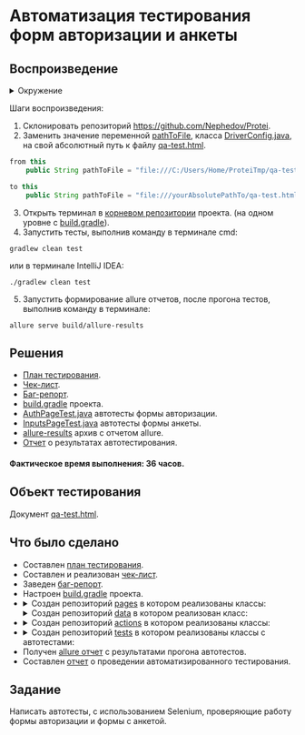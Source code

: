 <h1>Автоматизация тестирования форм авторизации и анкеты</h1>
<h2>Воспроизведение</h2>
<details><summary>Окружение</summary>
    <ul>
        <li>Windows 10 22H2 amd64</li>
        <li>JAVA_HOME - Java 11.0.21</li>
        <li>IntelliJ IDEA Community Edition 2022.2.1</li>
        <li>Gradle 7.4</li>
        <li>TestNG</li>
        <li>Selenium</li>
        <li>Allure</li>
        <li>Google Chrome 126.0.6478.62 (64 бит)</li>
        <li>GIT 2.37.2</li>
    </ul>
</details>

Шаги воспроизведения:
1. Склонировать репозиторий <a href="https://github.com/Nephedov/Protei">https://github.com/Nephedov/Protei</a>.
2. Заменить значение переменной <a href="https://github.com/Nephedov/Protei/blob/044b00d6644fb9e13b195d0ec722160d507af8c1/src/test/java/actions/DriverConfig.java#L13">pathToFile</a>, класса <a href="./src/test/java/actions/DriverConfig.java">DriverConfig.java</a>, на свой абсолютный путь к файлу <a href="./qa-test.html">qa-test.html</a>.
```java
from this
    public String pathToFile = "file:///C:/Users/Home/ProteiTmp/qa-test.html";
```
```java
to this
    public String pathToFile = "file:///yourAbsolutePathTo/qa-test.html";
```
3. Открыть терминал в <a href="./">корневом репозитории</a> проекта. (на одном уровне с <a href="./build.gradle">build.gradle</a>).
4. Запустить тесты, выполнив команду в терминале cmd:
```
gradlew clean test
```
или в терминале IntelliJ IDEA:
```
./gradlew clean test
```
5. Запустить формирование allure отчетов, после прогона тестов, выполнив команду в терминале:
```
allure serve build/allure-results
```

<h2>Решения</h2>

<ul>
    <li><a href="./Plan.md">План тестирования</a>.</li>
    <li><a href="https://docs.google.com/spreadsheets/d/1q8xd6sDxd11XxgBhMsG4IvHMhhLvpTTBOh8AXMCUXPk/edit?gid=0#gid=0">Чек-лист</a>.</li>
    <li><a href="https://github.com/Nephedov/Protei/issues/1">Баг-репорт</a>.</li>
    <li><a href="./build.gradle">build.gradle</a> проекта.</li>
    <li><a href="./src/test/java/tests/AuthPageTest.java">AuthPageTest.java</a> автотесты формы авторизации.</li>
    <li><a href="./src/test/java/tests/InputsPageTest.java">InputsPageTest.java</a> автотесты формы анкеты.</li>
    <li><a href="./allure-results.zip">allure-results</a> архив с отчетом allure.</li>
    <li><a href="./Report.md">Отчет</a> о результатах автотестирования.</li>
</ul>

<h4>Фактическое время выполнения: 36 часов.</h4>

<h2>Объект тестирования</h2>
Документ <a href="./qa-test.html">qa-test.html</a>.

<h2>Что было сделано</h2>

<ul>
    <li>Составлен <a href="./Plan.md">план тестирования</a>.</li>
    <li>Составлен и реализован <a href="https://docs.google.com/spreadsheets/d/1q8xd6sDxd11XxgBhMsG4IvHMhhLvpTTBOh8AXMCUXPk/edit?gid=0#gid=0">чек-лист</a>.</li>
    <li>Заведен <a href="https://github.com/Nephedov/Protei/issues/1">баг-репорт</a>.</li>
    <li>Настроен <a href="./build.gradle">build.gradle</a> проекта.</li>
    <li>
        <details><summary>Создан репозиторий <a href="./src/test/java/pages/">pages</a> в котором реализованы классы:</summary>
            <ul>
                <li><a href="./src/test/java/pages/AuthPage.java">AuthPage.java</a> описывающий селекторы и методы взаимодействия со страницей авторизации.</li>
                <li><a href="">InputsPage.java</a> описывающий селекторы и методы взаимодействия со страницей анкеты.</li>
            </ul>
        </details>
    </li>
        <details><summary>Создан репозиторий <a href="./src/test/java/data/">data</a> в котором реализован класс:</summary>
            <ul>
                <li><a href="./src/test/java/data/DataGenerator.java">DataGenerator.java</a> описывающий методы получения тестовых данных.</li>
            </ul>
        </details>
    <li>
        <details><summary>Создан репозиторий <a href="./src/test/java/actions/">actions</a> в котором реализованы классы:</summary>
            <ul>
                <li><a href="./src/test/java/actions/DriverConfig.java">DriverConfig.java</a> описывающий метод с конфигурацией ChromeDriver.</li>
                <li><a href="./src/test/java/actions/CustomActions.java">CustomActions.java</a> описывающий вспомогательные методы взаимодействия с WebElement.</li>
            </ul>
        </details>
    </li>
    <li>
        <details><summary>Создан репозиторий <a href="./src/test/java/tests/">tests</a> в котором реализованы классы c автотестами:</summary>
            <ul>
                <li><a href="./src/test/java/tests/AuthPageTest.java">AuthPageTest.java</a> автотесты страницы с формой авторизации.</li>
                <li><a href="./src/test/java/tests/InputsPageTest.java">InputsPageTest.java</a> автотесты страницы с формой анкеты.</li>
            </ul>
        </details>
    </li>
    <li>Получен <a href="./allure-results.zip">allure отчет</a> с результатами прогона автотестов.</li>
    <li>Составлен <a href="./Report.md">отчет</a> о проведении автоматизированного тестирования.</li>
</ul>

<h2>Задание</h2>
Написать автотесты, с использованием Selenium, проверяющие работу формы авторизации и формы с анкетой.
